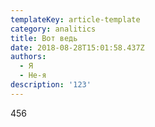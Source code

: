 ```yaml
---
templateKey: article-template
category: analitics
title: Вот ведь
date: 2018-08-28T15:01:58.437Z
authors:
  - Я
  - Не-я
description: '123'
---
```

456
